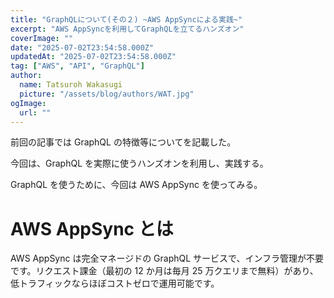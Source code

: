 ```yaml
---
title: "GraphQLについて(その２) ~AWS AppSyncによる実践~"
excerpt: "AWS AppSyncを利用してGraphQLを立てるハンズオン"
coverImage: ""
date: "2025-07-02T23:54:58.000Z"
updatedAt: "2025-07-02T23:54:58.000Z"
tag: ["AWS", "API", "GraphQL"]
author:
  name: Tatsuroh Wakasugi
  picture: "/assets/blog/authors/WAT.jpg"
ogImage:
  url: ""
---
```


前回の記事では GraphQL の特徴等についてを記載した。

今回は、GraphQL を実際に使うハンズオンを利用し、実践する。

GraphQL を使うために、今回は AWS AppSync を使ってみる。

# AWS AppSync とは

AWS AppSync は完全マネージドの GraphQL サービスで、インフラ管理が不要です。リクエスト課金（最初の 12 か月は毎月 25 万クエリまで無料）があり、低トラフィックならほぼコストゼロで運用可能です。
